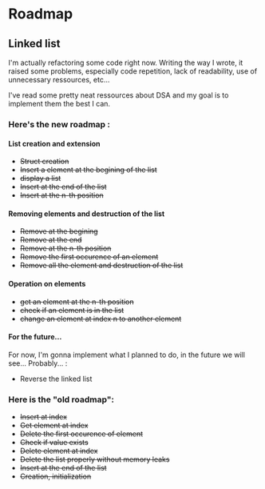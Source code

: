 # Roadmap
## Linked list 

I'm actually refactoring some code right now. Writing the way I wrote, it raised some problems, especially code repetition, lack of readability, use of unnecessary ressources, etc... 

I've read some pretty neat ressources about DSA and my goal is to implement them the best I can. 

### Here's the new roadmap : 
#### List creation and extension
* ~~Struct creation~~
* ~~Insert a element at the begining of the list~~
* ~~display a list~~
* ~~Insert at the end of the list~~
* ~~Insert at the n-th position~~

#### Removing elements and destruction of the list
* ~~Remove at the begining~~
* ~~Remove at the end~~
* ~~Remove at the n-th position~~ 
* ~~Remove the first occurence of an element~~
* ~~Remove all the element and destruction of the list~~

#### Operation on elements
* ~~get an element at the n-th position~~
* ~~check if an element is in the list~~
* ~~change an element at index n to another element~~


#### For the future...
For now, I'm gonna implement what I planned to do, in the future we will see...
Probably... :
* Reverse the linked list

### Here is the "old roadmap":

* ~~Insert at index~~
* ~~Get element at index~~
* ~~Delete the first occurence of element~~
* ~~Check if value exists~~
* ~~Delete element at index~~
* ~~Delete the list properly without memory leaks~~
* ~~Insert at the end of the list~~
* ~~Creation, initialization~~